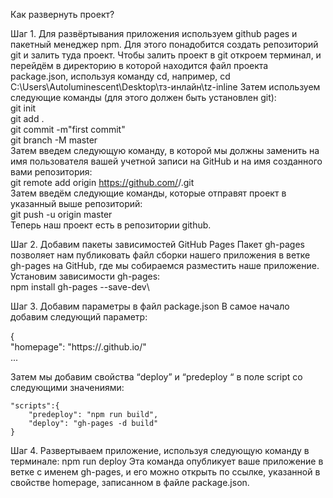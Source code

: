Как развернуть проект?

Шаг 1.
Для развёртывания приложения используем github pages и пакетный менеджер npm.
Для этого понадобится создать репозиторий git и залить туда проект.
Чтобы залить проект в git откроем терминал, и перейдём в директорию в которой находится файл проекта package.json,
используя команду cd, например, cd C:\Users\Autoluminescent\Desktop\тз-инлайн\tz-inline
Затем используем следующие команды (для этого должен быть установлен git):\
    git init\
    git add .\
    git commit -m"first commit"\
    git branch -M master\
Затем введем следующую команду, в которой мы должны заменить <username> на имя пользователя вашей учетной записи
на GitHub и <Repository-name> на имя созданного вами репозитория:\
    git remote add origin https://github.com/<username>/<Repository-name>.git\
Затем введём следующие команды, которые отправят проект в указанный выше репозиторий:\
    git push -u origin master\
Теперь наш проект есть в репозитории github.

Шаг 2.
Добавим пакеты зависимостей GitHub Pages
Пакет gh-pages позволяет нам публиковать файл сборки нашего приложения в ветке gh-pages на GitHub,
где мы собираемся разместить наше приложение. Установим зависимости gh-pages:\
    npm install gh-pages --save-dev\

Шаг 3.
Добавим параметры в файл package.json
В самое начало добавим следующий параметр:

{\
    "homepage": "https://<Username>.github.io/<Repository-name>"\
    ...

Затем мы добавим свойства “deploy” и “predeploy “ в поле script со следующими значениями:

    "scripts":{
        "predeploy": "npm run build",
        "deploy": "gh-pages -d build" 
    }   

Шаг 4.
Развертываем приложение, используя следующую команду в терминале:
    npm run deploy
Эта команда опубликует ваше приложение в ветке с именем gh-pages, и его можно открыть по ссылке,
указанной в свойстве homepage, записанном в файле package.json.

